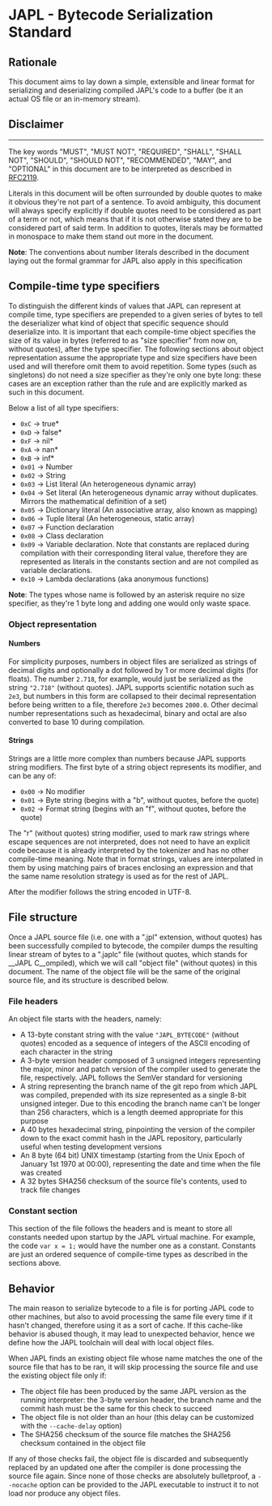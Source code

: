 # JAPL - Bytecode Serialization Standard

## Rationale
This document aims to lay down a simple, extensible and linear format for serializing and deserializing
compiled JAPL's code to a buffer (be it an actual OS file or an in-memory stream).

## Disclaimer
----------------------------------------------
The key words "MUST", "MUST NOT", "REQUIRED", "SHALL", "SHALL NOT", "SHOULD", "SHOULD NOT", "RECOMMENDED", "MAY", and
"OPTIONAL" in this document are to be interpreted as described in [RFC2119](https://datatracker.ietf.org/doc/html/rfc2119).

Literals in this document will be often surrounded by double quotes to make it obvious they're not part of a sentence. To
avoid ambiguity, this document will always specify explicitly if double quotes need to be considered as part of a term or not,
which means that if it is not otherwise stated they are to be considered part of said term. In addition to quotes, literals
may be formatted in monospace to make them stand out more in the document.

__Note__: The conventions about number literals described in the document laying out the formal grammar for JAPL also apply in this specification

## Compile-time type specifiers

To distinguish the different kinds of values that JAPL can represent at compile time, type specifiers are prepended to a given series of bytes to tell the deserializer what kind of object that specific sequence should deserialize into. It is important that each compile-time object specifies the size of its value in bytes (referred to as "size specifier" from now on, without quotes), after the type specifier. The following sections about object representation assume the appropriate type and size specifiers have been used and will therefore omit them to avoid repetition. Some types (such as singletons) do not need a size specifier as they're only one byte long: these cases are an exception rather than the rule and are explicitly marked as such in this document.

Below a list of all type specifiers:

- `0xC` -> true*
- `0xD` -> false*
- `0xF` -> nil*
- `0xA` -> nan*
- `0xB` -> inf*
- `0x01` -> Number
- `0x02` -> String
- `0x03` -> List literal (An heterogeneous dynamic array)
- `0x04` -> Set literal  (An heterogeneous dynamic array without duplicates. Mirrors the mathematical definition of a set)
- `0x05` -> Dictionary literal  (An associative array, also known as mapping)
- `0x06` -> Tuple literal (An heterogeneous, static array)
- `0x07` -> Function declaration
- `0x08` -> Class declaration
- `0x09` -> Variable declaration. Note that constants are replaced during compilation with their corresponding literal value, therefore they are represented as literals in the constants section and are not compiled as variable declarations.
- `0x10` -> Lambda declarations (aka anonymous functions)


__Note__: The types whose name is followed by an asterisk require no size specifier, as they're 1 byte long and adding one would only waste space.

### Object representation

#### Numbers

For simplicity purposes, numbers in object files are serialized as strings of decimal digits and optionally a dot followed by 1 or more decimal digits (for floats). The number `2.718`, for example, would just be serialized as the string `"2.718"` (without quotes). JAPL supports scientific notation such as `2e3`, but numbers in this form are collapsed to their decimal representation before being written to a file, therefore `2e3` becomes `2000.0`. Other decimal number representations such as hexadecimal, binary and octal are also converted to base 10 during compilation.

#### Strings

Strings are a little more complex than numbers because JAPL supports string modifiers. The first byte of a string object represents its modifier, and can be any of:

- `0x00` -> No modifier
- `0x01` -> Byte string (begins with a "b", without quotes, before the quote)
- `0x02` -> Format string (begins with an "f", without quotes, before the quote)

The "r" (without quotes) string modifier, used to mark raw strings where escape sequences are not interpreted, does not need to have an explicit code because it is already interpreted by the tokenizer and has no other compile-time meaning. Note that in format strings, values are interpolated in them by using matching pairs of braces enclosing an expression and that the same name resolution strategy is used as for the rest of JAPL.

After the modifier follows the string encoded in UTF-8.


## File structure

Once a JAPL source file (i.e. one with a ".jpl" extension, without quotes) has been successfully compiled to bytecode, the compiler dumps the resulting linear stream of bytes to a ".japlc" file (without quotes, which stands for __JAPL C__ompiled), which we will call "object file" (without quotes) in this document. The name of the object file will be the same of the original source file, and its structure is described below.

### File headers

An object file starts with the headers, namely:

- A 13-byte constant string with the value `"JAPL_BYTECODE"` (without quotes) encoded as a sequence of integers of the ASCII encoding of each character in the string
- A 3-byte version header composed of 3 unsigned integers representing the major, minor and patch version of the compiler used to generate the file, respectively. JAPL follows the SemVer standard for versioning
- A string representing the branch name of the git repo from which JAPL was compiled, prepended with its size represented as a single 8-bit unsigned integer. Due to this encoding the branch name can't be longer than 256 characters, which is a length deemed appropriate for this purpose
- A 40 bytes hexadecimal string, pinpointing the version of the compiler down to the exact commit hash in the JAPL repository, particularly useful when testing development versions
- An 8 byte (64 bit) UNIX timestamp (starting from the Unix Epoch of January 1st 1970 at 00:00), representing the date and time when the file was created
- A 32 bytes SHA256 checksum of the source file's contents, used to track file changes

### Constant section

This section of the file follows the headers and is meant to store all constants needed upon startup by the JAPL virtual machine. For example, the code `var x = 1;` would have the number one as a constant. Constants are just an ordered sequence of compile-time types as described in the sections above.


## Behavior

The main reason to serialize bytecode to a file is for porting JAPL code to other machines, but also to avoid processing the same file every time if it hasn't changed, therefore using it as a sort of cache. If this cache-like behavior is abused though, it may lead to unexpected behavior, hence we define how the JAPL toolchain will deal with local object files.

When JAPL finds an existing object file whose name matches the one of the source file that has to be ran, it will skip processing the source file and use the existing object file only if:

- The object file has been produced by the same JAPL version as the running interpreter: the 3-byte version header, the branch name and the commit hash must be the same for this check to succeed
- The object file is not older than an hour (this delay can be customized with the `--cache-delay` option)
- The SHA256 checksum of the source file matches the SHA256 checksum contained in the object file

If any of those checks fail, the object file is discarded and subsequently replaced by an updated one after the compiler is done processing the source file again. Since none of those checks are absolutely bulletproof, a `--nocache` option can be provided to the JAPL executable to instruct it to not load nor produce any object files.


